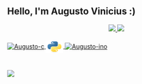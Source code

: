 ## Hello, I'm Augusto Vinicius :)
<div align="center">
  <a href="https://github.com/Augusto-Viniciuss">
  <img height="150em" src="https://github-readme-stats.vercel.app/api?username=Augusto-Viniciuss&show_icons=true&theme=dark&include_all_commits=true&count_private=true"/>
  <img height="150em" src="https://github-readme-stats.vercel.app/api/top-langs/?username=Augusto-Viniciuss&layout=compact&langs_count=7&theme=dark"/>
</div>
  
<div style="display: inline_block"><br>
  <img align="center" alt="Augusto-c" height="30" width="40" src="https://cdn.jsdelivr.net/gh/devicons/devicon/icons/c/c-original.svg" />
  <img align="center" alt="Augusto-py" height="30" width="40" src="https://raw.githubusercontent.com/devicons/devicon/master/icons/python/python-original.svg">
  <img align="center" alt="Augusto-ino" height="30" width="40" src="https://cdn.jsdelivr.net/gh/devicons/devicon/icons/arduino/arduino-original-wordmark.svg" />
</div>
  
#
  
<div> 
  <a href = "mailto:augustoviniciud@gmail.com"><img src="https://img.shields.io/badge/Gmail-D14836?style=for-the-badge&logo=gmail&logoColor=white" target="_blank"></a>
 
</div>

